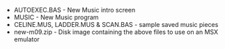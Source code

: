 * AUTOEXEC.BAS - New Music intro screen
* MUSIC - New Music program
* CELINE.MUS, LADDER.MUS & SCAN.BAS - sample saved music pieces
* new-m09.zip - Disk image containing the above files to use on an MSX emulator